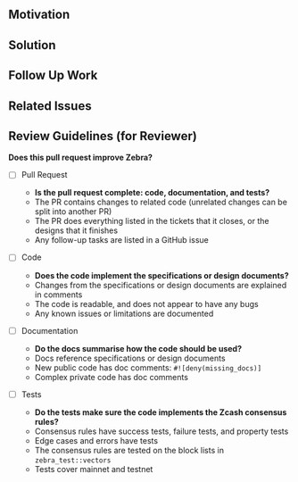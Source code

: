<!--
Thank you for your Pull Request.

Please provide a description above and fill in the information below.

Contributors guide: https://zebra.zfnd.org/CONTRIBUTING.html
-->

## Motivation

<!--
Explain the context and why you're making that change.
What is the problem you're trying to solve?
If there's no specific problem, what is the motivation for your change?

If you are implementing a design RFC, list the specific sections or functions here.
-->

## Solution

<!--
Summarize the solution and provide any necessary context needed to understand
the code change.
-->

## Follow Up Work

<!--
Is there anything missing from the solution?
What still needs to be done?
-->

## Related Issues
<!--
Please link to any existing GitHub issues pertaining to this PR.
-->

## Review Guidelines (for Reviewer)
<!--
This is a flexible checklist for the reviewer to fill in.

Developers:
Add extra tasks to the review using list items.
Skip review tasks using ~~strikethrough~~, or just delete them.
If you want this pull request to have a specific reviewer, tag them in the list of reviewers.

Reviewer:
This checklist can help you do your review.
Add or skip tasks as needed.
-->

**Does this pull request improve Zebra?**

- [ ] Pull Request
  - **Is the pull request complete: code, documentation, and tests?**
  - The PR contains changes to related code (unrelated changes can be split into another PR)
  - The PR does everything listed in the tickets that it closes, or the designs that it finishes
  - Any follow-up tasks are listed in a GitHub issue

- [ ] Code
  - **Does the code implement the specifications or design documents?**
  - Changes from the specifications or design documents are explained in comments
  - The code is readable, and does not appear to have any bugs
  - Any known issues or limitations are documented

- [ ] Documentation
  - **Do the docs summarise how the code should be used?**
  - Docs reference specifications or design documents
  - New public code has doc comments: `#![deny(missing_docs)]`
  - Complex private code has doc comments

- [ ] Tests
  - **Do the tests make sure the code implements the Zcash consensus rules?**
  - Consensus rules have success tests, failure tests, and property tests
  - Edge cases and errors have tests
  - The consensus rules are tested on the block lists in `zebra_test::vectors`
  - Tests cover mainnet and testnet
